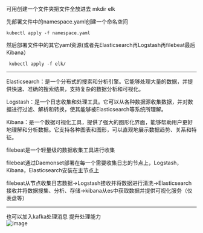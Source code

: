 可用创建一个文件夹把文件全放进去
mkdir elk

先部署文件中的namespace.yaml创建一个命名空间
 
`kubectl apply -f namespace.yaml`  

然后部署文件中的其它yaml资源(或者先Elasticsearch再Logstash再filebeat最后Kibana）  

` kubectl apply -f elk/` 

---------
Elasticsearch：是一个分布式的搜索和分析引擎。它能够处理大量的数据，并提供快速、准确的搜索结果，支持复杂的数据分析和可视化。   

Logstash：是一个日志收集和处理工具。它可以从各种数据源收集数据，并对数据进行过滤、解析和转换，使其能够被Elasticsearch等系统所理解。  

Kibana：是一个数据可视化工具，提供了强大的图形化界面，能够帮助用户更好地理解和分析数据。它支持各种图表和图形，可以直观地展示数据趋势、关系和特征。  

filebeat是一个轻量级的数据收集工具进行收集  

filebeat通过Daemonset部署在每一个需要收集日志的节点上，Logstash，Kibana，Elasticsearch安装在主节点上  

filebeat从节点收集日志数据→Logstash接收并将数据进行清洗→Elasticsearch接收并将数据搜集、分析、存储→kibana从es中获取数据并提供可视化服务（仪表盘等）  

----------
也可以加入kafka处理消息 提升处理能力  
![image](https://github.com/user-attachments/assets/dbf883b9-3fed-40b1-be2d-df2f348fd4d1)


